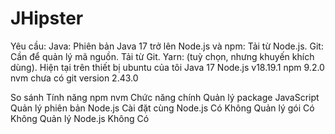 # JHipster
Yêu cầu:
Java: Phiên bản Java 17 trở lên
Node.js và npm: Tải từ Node.js.
Git: Cần để quản lý mã nguồn. Tải từ Git.
Yarn: (tuỳ chọn, nhưng khuyến khích dùng).
Hiện tại trên thiết bị ubuntu của tôi
Java 17
Node.js v18.19.1
npm 9.2.0
nvm chưa có
git version 2.43.0

So sánh
Tính năng	                         npm	                          nvm
Chức năng chính	         Quản lý package JavaScript	  Quản lý phiên bản Node.js
Cài đặt cùng Node.js	              Có	                         Không
Quản lý gói	                        Có	                         Không
Quản lý Node.js	                   Không	                        Có

